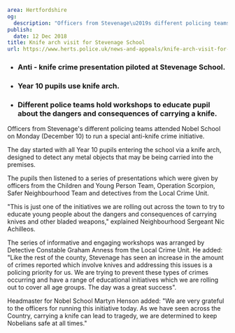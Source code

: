 ```yaml
area: Hertfordshire
og:
  description: "Officers from Stevenage\u2019s different policing teams attended Nobel School on Monday (December 10) to run a special anti-knife crime initiative."
publish:
  date: 12 Dec 2018
title: Knife arch visit for Stevenage School
url: https://www.herts.police.uk/news-and-appeals/knife-arch-visit-for-stevenage-school-2224E
```

* ### Anti - knife crime presentation piloted at Stevenage School.

 * ### Year 10 pupils use knife arch.

 * ### Different police teams hold workshops to educate pupil about the dangers and consequences of carrying a knife.

Officers from Stevenage's different policing teams attended Nobel School on Monday (December 10) to run a special anti-knife crime initiative.

The day started with all Year 10 pupils entering the school via a knife arch, designed to detect any metal objects that may be being carried into the premises.

The pupils then listened to a series of presentations which were given by officers from the Children and Young Person Team, Operation Scorpion, Safer Neighbourhood Team and detectives from the Local Crime Unit.

"This is just one of the initiatives we are rolling out across the town to try to educate young people about the dangers and consequences of carrying knives and other bladed weapons," explained Neighbourhood Sergeant Nic Achilleos.

The series of informative and engaging workshops was arranged by Detective Constable Graham Anness from the Local Crime Unit. He added: "Like the rest of the county, Stevenage has seen an increase in the amount of crimes reported which involve knives and addressing this issues is a policing priority for us. We are trying to prevent these types of crimes occurring and have a range of educational initiatives which we are rolling out to cover all age groups. The day was a great success".

Headmaster for Nobel School Martyn Henson added: "We are very grateful to the officers for running this initiative today. As we have seen across the Country, carrying a knife can lead to tragedy, we are determined to keep Nobelians safe at all times."
